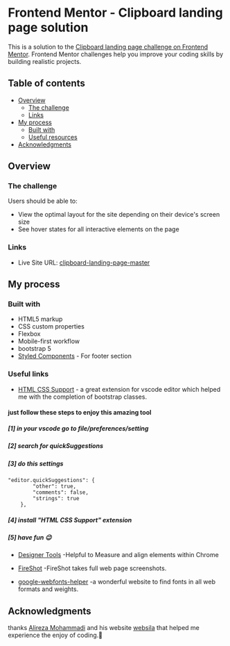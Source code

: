 # Frontend Mentor - Clipboard landing page solution

This is a solution to the [Clipboard landing page challenge on Frontend Mentor](https://www.frontendmentor.io/challenges/clipboard-landing-page-5cc9bccd6c4c91111378ecb9). Frontend Mentor challenges help you improve your coding skills by building realistic projects.

## Table of contents

- [Overview](#overview)
  - [The challenge](#the-challenge)
  - [Links](#links)
- [My process](#my-process)
  - [Built with](#built-with)
  - [Useful resources](#useful-resources)
- [Acknowledgments](#acknowledgments)

## Overview

### The challenge

Users should be able to:

- View the optimal layout for the site depending on their device's screen size
- See hover states for all interactive elements on the page

### Links

- Live Site URL: [clipboard-landing-page-master](https://somaye-beiranvand.github.io/FrontendMentor-clipboard-landing-page-master/)

## My process

### Built with

- HTML5 markup
- CSS custom properties
- Flexbox
- Mobile-first workflow
- bootstrap 5
- [Styled Components](https://mdbootstrap.com/docs/standard/navigation/footer/) - For footer section

### Useful links

- [HTML CSS Support](https://marketplace.visualstudio.com/items?itemName=ecmel.vscode-html-css) - a great extension for vscode editor which helped me with the completion of bootstrap classes.

#### just follow these steps to enjoy this amazing tool

##### [1] in your vscode go to file/preferences/setting

##### [2] search for quickSuggestions

##### [3] do this settings

```
"editor.quickSuggestions": {
        "other": true,
        "comments": false,
        "strings": true
    },
```

##### [4] install "HTML CSS Support" extension

##### [5] have fun :wink:

- [Designer Tools](https://chrome.google.com/webstore/detail/designer-tools/jiiidpmjdakhbgkbdchmhmnfbdebfnhp) -Helpful to Measure and align elements within Chrome

- [FireShot](https://chrome.google.com/webstore/detail/take-webpage-screenshots/mcbpblocgmgfnpjjppndjkmgjaogfceg) -FireShot takes full web page screenshots.

- [google-webfonts-helper](https://google-webfonts-helper.herokuapp.com/fonts) -a wonderful website to find fonts in all web formats and weights.

## Acknowledgments

thanks [ Alireza Mohammadi](https://github.com/websila) and his website [websila](https://websila.ir/courses/front-end/) that helped me experience the enjoy of coding.:hibiscus:

